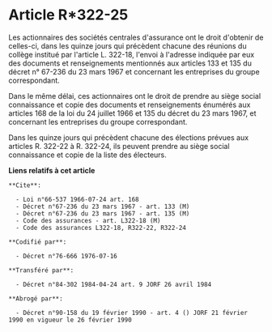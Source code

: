 # Article R*322-25

Les actionnaires des sociétés centrales d'assurance ont le droit d'obtenir de celles-ci, dans les quinze jours qui précèdent
chacune des réunions du collège institué par l'article L. 322-18, l'envoi à l'adresse indiquée par eux des documents et
renseignements mentionnés aux articles 133 et 135 du décret n° 67-236 du 23 mars 1967 et concernant les entreprises du groupe
correspondant.

Dans le même délai, ces actionnaires ont le droit de prendre au siège social connaissance et copie des documents et
renseignements énumérés aux articles 168 de la loi du 24 juillet 1966 et 135 du décret du 23 mars 1967, et concernant les
entreprises du groupe correspondant.

Dans les quinze jours qui précèdent chacune des élections prévues aux articles R. 322-22 à R. 322-24, ils peuvent prendre au
siège social connaissance et copie de la liste des électeurs.

**Liens relatifs à cet article**

	**Cite**:

	  - Loi n°66-537 1966-07-24 art. 168
	  - Décret n°67-236 du 23 mars 1967 - art. 133 (M)
	  - Décret n°67-236 du 23 mars 1967 - art. 135 (M)
	  - Code des assurances - art. L322-18 (M)
	  - Code des assurances L322-18, R322-22, R322-24

	**Codifié par**:

	  - Décret n°76-666 1976-07-16

	**Transféré par**:

	  - Décret n°84-302 1984-04-24 art. 9 JORF 26 avril 1984

	**Abrogé par**:

	  - Décret n°90-158 du 19 février 1990 - art. 4 () JORF 21 février 1990 en vigueur le 26 février 1990
